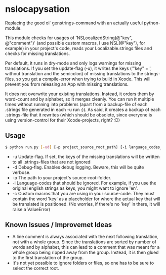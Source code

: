 nslocapysation
============

Replacing the good ol' genstrings-command with an actually useful python-module.

This module checks for usages of 'NSLocalizedString(@"key", @"comment")' (and possible custom macros, I use NSL(@"key"), for example) in your project's code, reads your Localizable.strings files and checks for missing translations.

Per default, it runs in dry-mode and only logs warnings for missing translations.
If you set the update-flag (-u), it writes the keys ('"key" = ', without translation and the semicolon) of missing translations to the strings-files,
so you get a compile-error when trying to build in Xcode. This will prevent you from releasing an App with missing translations.

It does not overwrite your existing translations. Instead, it orders them by word-count and by alphabet, so it merges
cleanly. You can run it multiple times without running into problems (apart from a backup-file of each .strings file generated in each -u run :)). As said, it creates a backup of each .strings-file that it rewrites (which should be obsolete, since everyone is using version-control for their Xcode-projects, right? :D)

Usage
---
```sh
$ python run.py [-ud] [-p project_source_root_path] [-i language_codes_to_ignore] [-c custom_macros]  
```
- -u Update-flag. If set, the keys of the missing translations will be written to all .strings-files that are not ignored
- -d Debug-flag. Enables debug logging. Beware, this will be quite verbose.
- -p The path to your project's source-root-folder.
- -i Language-codes that should be ignored. For example, if you use the original english strings as keys,
you might want to ignore 'en'.
- -c Custom macros that you are using in your source-code. They must contain the word 'key' as a placeholder for where the actual key that will be translated is positioned. (No worries, if there's no 'key' in there, it will raise a ValueError)

Known Issues / Improvemet Ideas
---
- A line comment is always associated with the next following translation, not with a whole group.
  Since the translations are sorted by number of words and by alphabet, this can lead to a comment that was
  meant for a whole group being ripped away from the group. Instead, it is then glued to the first translation of the   group. 
- It's not yet possible to ignore folders or files, so one has to be sure to select the correct root.
